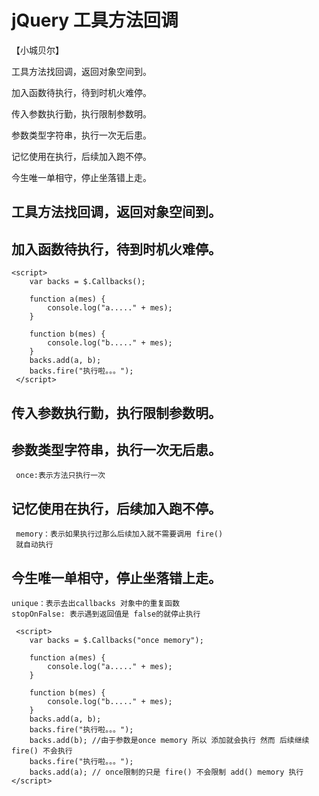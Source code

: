 # jQuery 工具方法回调
【小城贝尔】

工具方法找回调，返回对象空间到。

加入函数待执行，待到时机火难停。

传入参数执行勤，执行限制参数明。

参数类型字符串，执行一次无后患。

记忆使用在执行，后续加入跑不停。

今生唯一单相守，停止坐落错上走。

##  工具方法找回调，返回对象空间到。
##  加入函数待执行，待到时机火难停。
    <script>
        var backs = $.Callbacks();

        function a(mes) {
            console.log("a....." + mes);
        }

        function b(mes) {
            console.log("b....." + mes);
        }
        backs.add(a, b);
        backs.fire("执行啦。。。");
     </script>
##  传入参数执行勤，执行限制参数明。
##  参数类型字符串，执行一次无后患。
     once:表示方法只执行一次
##  记忆使用在执行，后续加入跑不停。
     memory：表示如果执行过那么后续加入就不需要调用 fire()
     就自动执行
##  今生唯一单相守，停止坐落错上走。
    unique：表示去出callbacks 对象中的重复函数
    stopOnFalse: 表示遇到返回值是 false的就停止执行

     <script>
        var backs = $.Callbacks("once memory");

        function a(mes) {
            console.log("a....." + mes);
        }

        function b(mes) {
            console.log("b....." + mes);
        }
        backs.add(a, b);
        backs.fire("执行啦。。。");
        backs.add(b); //由于参数是once memory 所以 添加就会执行 然而 后续继续 fire() 不会执行 
        backs.fire("执行啦。。。");
        backs.add(a); // once限制的只是 fire() 不会限制 add() memory 执行
    </script>